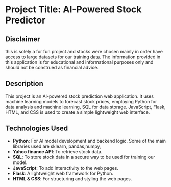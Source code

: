 # Project Title: AI-Powered Stock Predictor

## Disclaimer
this is solely a for fun project and stocks were chosen mainly in order have 
access to large datasets for our training data.
The information provided in this application is for educational and informational purposes only 
and should not be construed as financial advice.
## Description
This project is an AI-powered stock prediction web application. It uses machine learning models to forecast stock prices,
 employing Python for data analysis and machine learning, SQL for data storage.
JavaScript, Flask, HTML, and CSS is used to create a simple lightweight web interface.


## Technologies Used
- **Python**: For AI model development and backend logic. Some of the main libraries used are
sklearn, pandas,numpy, 
- **Yahoo finance API**: To  retrieve stock data.
- **SQL**: To store stock data in a secure way to be used for training our model.
- **JavaScript**: To add interactivity to the web pages.
- **Flask**: A lightweight web framework for Python.
- **HTML & CSS**: For structuring and styling the web pages.

